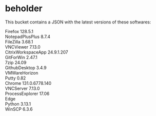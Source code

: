 # beholder
This bucket contains a JSON with the latest versions of these softwares:

Firefox            128.5.1         
NotepadPlusPlus    8.7.4           
FileZilla          3.68.1          
VNCViewer          7.13.0          
CitrixWorkspaceApp 24.9.1.207      
GitForWin          2.47.1          
7zip               24.09           
GithubDesktop      3.4.9           
VMWareHorizon                    
Putty              0.82            
Chrome             131.0.6778.140  
VNCServer          7.13.0          
ProcessExplorer    17.06           
Edge                             
Python             3.13.1          
WinSCP             6.3.6           



